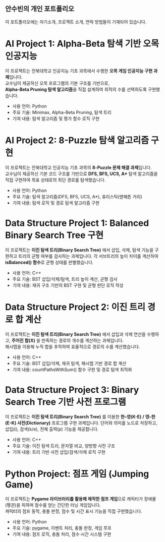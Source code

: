 
## 안수빈의 개인 포트폴리오

이 포트폴리오에는 자기소개, 프로젝트 소개, 연락 방법들이 기재되어 있습니다.

# AI Project 1: Alpha-Beta 탐색 기반 오목 인공지능

이 프로젝트는 전북대학교 인공지능 기초 과목에서 수행한 **오목 게임 인공지능 구현 과제**입니다.  
교수님이 제공하신 오목 프로그램의 기본 구조를 기반으로,  
**Alpha-Beta Pruning 탐색 알고리즘**을 직접 설계하여 최적의 수를 선택하도록 구현했습니다.

- 사용 언어: Python  
- 주요 기술: Minimax, Alpha-Beta Pruning, 탐색 트리  
- 기여 내용: 탐색 알고리즘 및 평가 함수 로직 구현


# AI Project 2: 8-Puzzle 탐색 알고리즘 구현

이 프로젝트는 전북대학교 인공지능 기초 과목의 **8-Puzzle 문제 해결 과제**입니다.  
교수님이 제공하신 기본 코드 구조를 기반으로 **DFS, BFS, UCS, A\*** 탐색 알고리즘을 직접 구현하여 목표 상태로의 최단 경로를 탐색했습니다.

- 사용 언어: Python  
- 주요 기술: 탐색 알고리즘(DFS, BFS, UCS, A\*), 휴리스틱(맨해튼 거리)  
- 기여 내용: 탐색 로직 및 경로 탐색 알고리즘 구현


# Data Structure Project 1: Balanced Binary Search Tree 구현

이 프로젝트는 **이진 탐색 트리(Binary Search Tree)** 에서 삽입, 삭제, 탐색 기능을 구현하고 트리의 균형 여부를 검사하는 과제입니다. 각 서브트리의 높이 차이를 계산하여 **isBalanced() 함수**로 균형 상태를 판별했습니다.

- 사용 언어: C++  
- 주요 기술: BST 삽입/삭제/탐색, 트리 높이 계산, 균형 검사  
- 기여 내용: 재귀 구조 기반의 BST 구현 및 균형 판단 로직 작성



# Data Structure Project 2: 이진 트리 경로 합 계산

이 프로젝트는 **이진 탐색 트리(Binary Search Tree)** 에서 삽입과 삭제 연산을 수행하고, **주어진 합(X)** 을 만족하는 경로의 개수를 계산하는 과제입니다.  
해시맵을 이용해 누적 합을 추적하여 효율적으로 경로의 수를 계산했습니다.

- 사용 언어: C++  
- 주요 기술: BST 삽입/삭제, 재귀 탐색, 해시맵 기반 경로 합 계산  
- 기여 내용: countPathsWithSum() 함수 구현 및 경로 탐색 최적화


# Data Structure Project 3: Binary Search Tree 기반 사전 프로그램

이 프로젝트는 **이진 탐색 트리(Binary Search Tree)** 를 이용한 **한–영(K-E) / 영–한(E-K) 사전(Dictionary)** 프로그램 구현 과제입니다. 단어와 의미를 노드로 저장하고, 삽입(i), 검색(k/e), 전체 출력(p) 기능을 제공합니다.

- 사용 언어: C++  
- 주요 기술: 이진 탐색 트리, 문자열 비교, 양방향 사전 구조  
- 기여 내용: 트리 기반 사전 삽입/검색/삭제 로직 구현


# Python Project: 점프 게임 (Jumping Game)

이 프로젝트는 **Pygame 라이브러리를 활용해 제작한 점프 게임**으로 캐릭터가 장애물(펭귄)을 피하며 점수를 얻는 간단한 러닝 게임입니다.  
캐릭터의 점프 동작, 충돌 판정, 점수 및 시간 표시 기능을 직접 구현했습니다.

- 사용 언어: Python  
- 주요 기술: pygame, 이벤트 처리, 충돌 판정, 게임 루프  
- 기여 내용: 점프 로직, 충돌 처리, 점수·시간 시스템 구현


